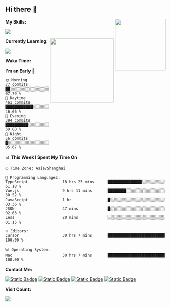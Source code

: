 ## Hi there 👋

<img align="right" height=160 src="https://s2.loli.net/2024/05/01/uw3cVq5TUCnhYLy.png" />

**My Skills:**
<p align="left">
  <a href="https://skillicons.dev">
    <img src="https://skillicons.dev/icons?i=git,docker,go,js,ts,react,vue,tailwind,electron,nextjs&perline=8" />
  </a>
</p>

<a href="https://github.com/anuraghazra/convoychat">
  <img height=200 align="right" src="https://stats.ronki.moe/api/top-langs?username=lonzzi&layout=compact&langs_count=8&card_width=320" />
</a>

**Currently Learning:**
<p align="left">
  <a href="https://skillicons.dev">
    <img src="https://skillicons.dev/icons?i=flutter,dart,py,rust" />
  </a>
</p>



**Waka Time:**
<!--START_SECTION:waka-->
**I'm an Early 🐤** 

```text
🌞 Morning                77 commits          ██░░░░░░░░░░░░░░░░░░░░░░░   07.79 % 
🌆 Daytime                461 commits         ████████████░░░░░░░░░░░░░   46.66 % 
🌃 Evening                394 commits         ██████████░░░░░░░░░░░░░░░   39.88 % 
🌙 Night                  56 commits          █░░░░░░░░░░░░░░░░░░░░░░░░   05.67 % 
```


📊 **This Week I Spent My Time On** 

```text
🕑︎ Time Zone: Asia/Shanghai

💬 Programming Languages: 
TypeScript               18 hrs 25 mins      ███████████████░░░░░░░░░░   61.18 % 
Vue.js                   9 hrs 11 mins       ████████░░░░░░░░░░░░░░░░░   30.52 % 
JavaScript               1 hr                █░░░░░░░░░░░░░░░░░░░░░░░░   03.36 % 
JSON                     47 mins             █░░░░░░░░░░░░░░░░░░░░░░░░   02.63 % 
Less                     20 mins             ░░░░░░░░░░░░░░░░░░░░░░░░░   01.15 % 

🔥 Editors: 
Cursor                   30 hrs 7 mins       █████████████████████████   100.00 % 

💻 Operating System: 
Mac                      30 hrs 7 mins       █████████████████████████   100.00 % 
```


<!--END_SECTION:waka-->

**Contact Me:**
<p>
  <a href="https://space.bilibili.com/13424328"><img alt="Static Badge" src="https://img.shields.io/badge/bilibili-ColourCode?style=flat-square&logo=bilibili&color=%23fb7299"></a>
  <a href="https://github.com/lonzzi"><img alt="Static Badge" src="https://img.shields.io/badge/GitHub-ColourCode?style=flat-square&logo=GitHub&color=%23555555"></a>
  <a href="https://twitter.com/lonzzi102"><img alt="Static Badge" src="https://img.shields.io/badge/X-ColourCode?style=flat-square&logo=x&color=%231D9BF0"></a>
  <a href="https://t.me/ronkimoe"><img alt="Static Badge" src="https://img.shields.io/badge/telegram-ColourCode?style=flat-square&logo=telegram&color=%23ED1965"></a>
</p>

**Visit Count:**
<p>
  <img src="https://count.ronki.moe/github:lonzzi?theme=rule34&render=pixelated">
</p>
